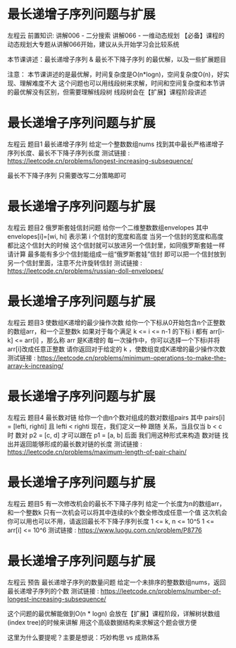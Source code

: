 <!-- Slide number: 1 -->
# 最长递增子序列问题与扩展
左程云
前置知识:
讲解006 - 二分搜索
讲解066 - 一维动态规划
【必备】课程的动态规划大专题从讲解066开始，建议从头开始学习会比较系统

本节课讲述：最长递增子序列 & 最长不下降子序列 的最优解，以及一些扩展题目

注意：
本节课讲述的是最优解，时间复杂度是O(n*logn)，空间复杂度O(n)，好实现、理解难度不大
这个问题也可以用线段树来求解，时间和空间复杂度和本节讲的最优解没有区别，但需要理解线段树
线段树会在【扩展】课程阶段讲述

<!-- Slide number: 2 -->
# 最长递增子序列问题与扩展
左程云
题目1
最长递增子序列
给定一个整数数组nums
找到其中最长严格递增子序列长度、最长不下降子序列长度
测试链接 : https://leetcode.cn/problems/longest-increasing-subsequence/

最长不下降子序列
只需要改写二分策略即可

<!-- Slide number: 3 -->
# 最长递增子序列问题与扩展
左程云
题目2
俄罗斯套娃信封问题
给你一个二维整数数组envelopes
其中envelopes[i]=[wi, hi]
表示第 i 个信封的宽度和高度
当另一个信封的宽度和高度都比这个信封大的时候
这个信封就可以放进另一个信封里，如同俄罗斯套娃一样
请计算 最多能有多少个信封能组成一组“俄罗斯套娃”信封
即可以把一个信封放到另一个信封里面，注意不允许旋转信封
测试链接 : https://leetcode.cn/problems/russian-doll-envelopes/

<!-- Slide number: 4 -->
# 最长递增子序列问题与扩展
左程云
题目3
使数组K递增的最少操作次数
给你一个下标从0开始包含n个正整数的数组arr，和一个正整数k
如果对于每个满足 k <= i <= n-1 的下标 i
都有 arr[i-k] <= arr[i] ，那么称 arr 是K递增的
每一次操作中，你可以选择一个下标i并将arr[i]改成任意正整数
请你返回对于给定的 k ，使数组变成K递增的最少操作次数
测试链接 :
https://leetcode.cn/problems/minimum-operations-to-make-the-array-k-increasing/

<!-- Slide number: 5 -->
# 最长递增子序列问题与扩展
左程云
题目4
最长数对链
给你一个由n个数对组成的数对数组pairs
其中 pairs[i] = [lefti, righti] 且 lefti < righti
现在，我们定义一种 跟随 关系，当且仅当 b < c 时
数对 p2 = [c, d] 才可以跟在 p1 = [a, b] 后面
我们用这种形式来构造 数对链
找出并返回能够形成的最长数对链的长度
测试链接 : https://leetcode.cn/problems/maximum-length-of-pair-chain/

<!-- Slide number: 6 -->
# 最长递增子序列问题与扩展
左程云
题目5
有一次修改机会的最长不下降子序列
给定一个长度为n的数组arr，和一个整数k
只有一次机会可以将其中连续的k个数全修改成任意一个值
这次机会你可以用也可以不用，请返回最长不下降子序列长度
1 <= k, n <= 10^5
1 <= arr[i] <= 10^6
测试链接 : https://www.luogu.com.cn/problem/P8776

<!-- Slide number: 7 -->
# 最长递增子序列问题与扩展
左程云
预告
最长递增子序列的数量问题
给定一个未排序的整数数组nums，返回最长递增子序列的个数
测试链接 :
https://leetcode.cn/problems/number-of-longest-increasing-subsequence/

这个问题的最优解能做到O(n * logn)
会放在【扩展】课程阶段，详解树状数组(index tree)的时候来讲解
用这个高级数据结构来求解这个题会很方便

这里为什么要提呢？主要是想说：巧妙构思 vs 成熟体系
